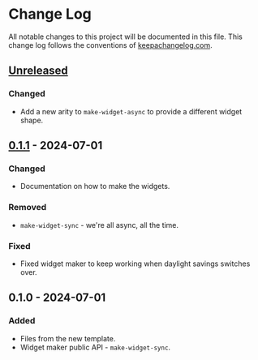 # Change Log
All notable changes to this project will be documented in this file. This change log follows the conventions of [keepachangelog.com](http://keepachangelog.com/).

## [Unreleased]
### Changed
- Add a new arity to `make-widget-async` to provide a different widget shape.

## [0.1.1] - 2024-07-01
### Changed
- Documentation on how to make the widgets.

### Removed
- `make-widget-sync` - we're all async, all the time.

### Fixed
- Fixed widget maker to keep working when daylight savings switches over.

## 0.1.0 - 2024-07-01
### Added
- Files from the new template.
- Widget maker public API - `make-widget-sync`.

[Unreleased]: https://github.com/admay/point-in-poly/compare/0.1.1...HEAD
[0.1.1]: https://github.com/admay/point-in-poly/compare/0.1.0...0.1.1
